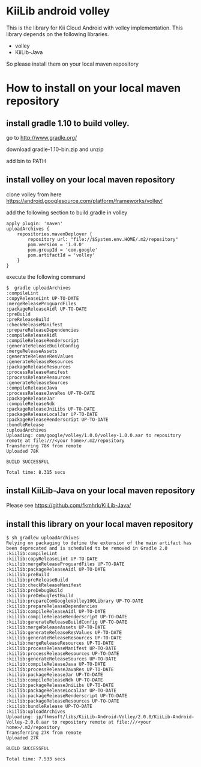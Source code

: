 KiiLib android volley
========

This is the library for Kii Cloud Android with volley implementation. This library depends on the following libraries. 
* volley
* KiiLib-Java

So please install them on your local maven repository

How to install on your local maven repository
==========
install gradle 1.10 to build volley. 
----
go to http://www.gradle.org/

download gradle-1.10-bin.zip and unzip

add bin to PATH

install volley on your local maven repository
----
clone volley from here https://android.googlesource.com/platform/frameworks/volley/

add the following section to build.gradle in volley

    apply plugin: 'maven'
    uploadArchives {
        repositories.mavenDeployer {
            repository url: "file://$System.env.HOME/.m2/repository"
            pom.version = '1.0.0'
            pom.groupId = 'com.google'
            pom.artifactId = 'volley'
        }
    } 

execute the following command

    $  gradle uploadArchives
    :compileLint
    :copyReleaseLint UP-TO-DATE
    :mergeReleaseProguardFiles
    :packageReleaseAidl UP-TO-DATE
    :preBuild
    :preReleaseBuild
    :checkReleaseManifest
    :prepareReleaseDependencies
    :compileReleaseAidl
    :compileReleaseRenderscript
    :generateReleaseBuildConfig
    :mergeReleaseAssets
    :generateReleaseResValues
    :generateReleaseResources
    :packageReleaseResources
    :processReleaseManifest
    :processReleaseResources
    :generateReleaseSources
    :compileReleaseJava
    :processReleaseJavaRes UP-TO-DATE
    :packageReleaseJar
    :compileReleaseNdk
    :packageReleaseJniLibs UP-TO-DATE
    :packageReleaseLocalJar UP-TO-DATE
    :packageReleaseRenderscript UP-TO-DATE
    :bundleRelease
    :uploadArchives
    Uploading: com/google/volley/1.0.0/volley-1.0.0.aar to repository remote at file:///<your home>/.m2/repository
    Transferring 78K from remote
    Uploaded 78K
    
    BUILD SUCCESSFUL
    
    Total time: 8.315 secs

install KiiLib-Java on your local maven repository
----
Please see https://github.com/fkmhrk/KiiLib-Java/

install this library on your local maven repository
----
    $ sh gradlew uploadArchives
    Relying on packaging to define the extension of the main artifact has been deprecated and is scheduled to be removed in Gradle 2.0
    :kiilib:compileLint
    :kiilib:copyReleaseLint UP-TO-DATE
    :kiilib:mergeReleaseProguardFiles UP-TO-DATE
    :kiilib:packageReleaseAidl UP-TO-DATE
    :kiilib:preBuild
    :kiilib:preReleaseBuild
    :kiilib:checkReleaseManifest
    :kiilib:preDebugBuild
    :kiilib:preDebugTestBuild
    :kiilib:prepareComGoogleVolley100Library UP-TO-DATE
    :kiilib:prepareReleaseDependencies
    :kiilib:compileReleaseAidl UP-TO-DATE
    :kiilib:compileReleaseRenderscript UP-TO-DATE
    :kiilib:generateReleaseBuildConfig UP-TO-DATE
    :kiilib:mergeReleaseAssets UP-TO-DATE
    :kiilib:generateReleaseResValues UP-TO-DATE
    :kiilib:generateReleaseResources UP-TO-DATE
    :kiilib:mergeReleaseResources UP-TO-DATE
    :kiilib:processReleaseManifest UP-TO-DATE
    :kiilib:processReleaseResources UP-TO-DATE
    :kiilib:generateReleaseSources UP-TO-DATE
    :kiilib:compileReleaseJava UP-TO-DATE
    :kiilib:processReleaseJavaRes UP-TO-DATE
    :kiilib:packageReleaseJar UP-TO-DATE
    :kiilib:compileReleaseNdk UP-TO-DATE
    :kiilib:packageReleaseJniLibs UP-TO-DATE
    :kiilib:packageReleaseLocalJar UP-TO-DATE
    :kiilib:packageReleaseRenderscript UP-TO-DATE
    :kiilib:packageReleaseResources UP-TO-DATE
    :kiilib:bundleRelease UP-TO-DATE
    :kiilib:uploadArchives
    Uploading: jp/fkmsoft/libs/KiiLib-Android-Volley/2.0.0/KiiLib-Android-Volley-2.0.0.aar to repository remote at file:///<your home>/.m2/repository
    Transferring 27K from remote
    Uploaded 27K
    
    BUILD SUCCESSFUL
    
    Total time: 7.533 secs

